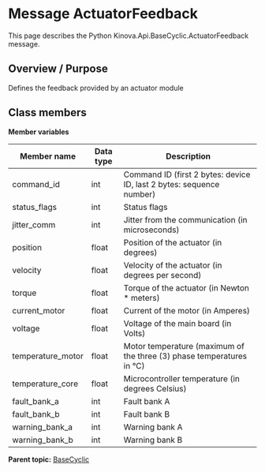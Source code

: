 # Message ActuatorFeedback

This page describes the Python Kinova.Api.BaseCyclic.ActuatorFeedback message.

## Overview / Purpose

Defines the feedback provided by an actuator module

## Class members

 **Member variables** 

|Member name|Data type|Description|
|-----------|---------|-----------|
|command\_id|int|Command ID \(first 2 bytes: device ID, last 2 bytes: sequence number\)|
|status\_flags|int|Status flags|
|jitter\_comm|int|Jitter from the communication \(in microseconds\)|
|position|float|Position of the actuator \(in degrees\)|
|velocity|float|Velocity of the actuator \(in degrees per second\)|
|torque|float|Torque of the actuator \(in Newton \* meters\)|
|current\_motor|float|Current of the motor \(in Amperes\)|
|voltage|float|Voltage of the main board \(in Volts\)|
|temperature\_motor|float|Motor temperature \(maximum of the three \(3\) phase temperatures in °C\)|
|temperature\_core|float|Microcontroller temperature \(in degrees Celsius\)|
|fault\_bank\_a|int|Fault bank A|
|fault\_bank\_b|int|Fault bank B|
|warning\_bank\_a|int|Warning bank A|
|warning\_bank\_b|int|Warning bank B|

**Parent topic:** [BaseCyclic](../references/summary_BaseCyclic.md)

